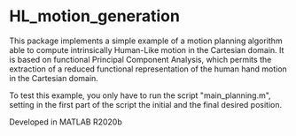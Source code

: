 # HL_motion_generation
This package implements a simple example of a motion planning algorithm able to compute intrinsically Human-Like motion in the Cartesian domain. It is based on functional Principal Component Analysis, which permits the extraction of a reduced functional representation of the human hand motion in the Cartesian domain.

To test this example, you only have to run the script "main_planning.m", setting in the first part of the script the initial and the final desired position.

Developed in MATLAB R2020b
